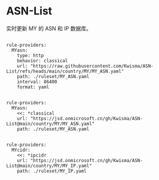 
# ASN-List

实时更新 MY 的 ASN 和 IP 数据库。

<pre><code class="language-javascript">
rule-providers:
  MYasn:
    type: http
    behavior: classical
    url: "https://raw.githubusercontent.com/Kwisma/ASN-List/refs/heads/main/country/MY/MY_ASN.yaml"
    path: ./ruleset/MY_ASN.yaml
    interval: 86400
    format: yaml
</code></pre>

<pre><code class="language-javascript">
rule-providers:
  MYasn:
    <<: *classical
    url: "https://jsd.onmicrosoft.cn/gh/Kwisma/ASN-List@main/country/MY/MY_ASN.yaml"
    path: ./ruleset/MY_ASN.yaml
</code></pre>

<pre><code class="language-javascript">
rule-providers:
  MYcidr:
    <<: *ipcidr
    url: "https://jsd.onmicrosoft.cn/gh/Kwisma/ASN-List@main/country/MY/MY_IP.yaml"
    path: ./ruleset/MY_IP.yaml
</code></pre>